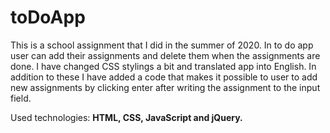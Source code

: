 # toDoApp
This is a school assignment that I did in the summer of 2020. In to do app user can add their assignments and delete them when the assignments are done. I have changed CSS stylings a bit and translated app into English. In addition to these I have added a code that makes it possible to user to add new assignments by clicking enter after writing the assignment to the input field.

Used technologies: **HTML, CSS, JavaScript and jQuery.**



